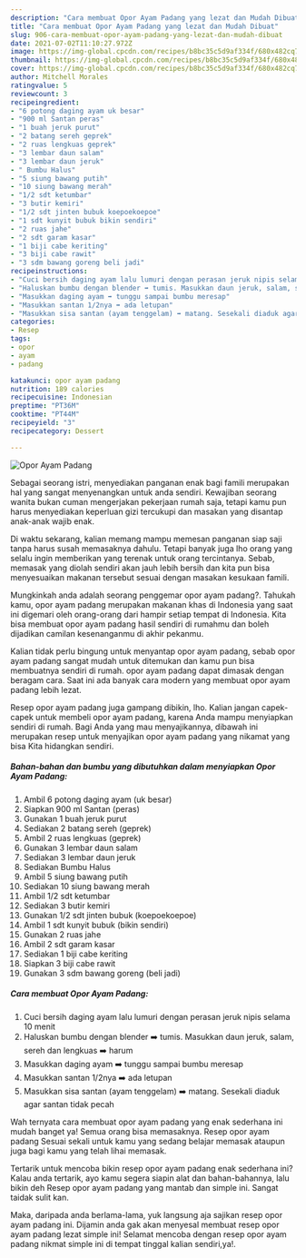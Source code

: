 ```yaml
---
description: "Cara membuat Opor Ayam Padang yang lezat dan Mudah Dibuat"
title: "Cara membuat Opor Ayam Padang yang lezat dan Mudah Dibuat"
slug: 906-cara-membuat-opor-ayam-padang-yang-lezat-dan-mudah-dibuat
date: 2021-07-02T11:10:27.972Z
image: https://img-global.cpcdn.com/recipes/b8bc35c5d9af334f/680x482cq70/opor-ayam-padang-foto-resep-utama.jpg
thumbnail: https://img-global.cpcdn.com/recipes/b8bc35c5d9af334f/680x482cq70/opor-ayam-padang-foto-resep-utama.jpg
cover: https://img-global.cpcdn.com/recipes/b8bc35c5d9af334f/680x482cq70/opor-ayam-padang-foto-resep-utama.jpg
author: Mitchell Morales
ratingvalue: 5
reviewcount: 3
recipeingredient:
- "6 potong daging ayam uk besar"
- "900 ml Santan peras"
- "1 buah jeruk purut"
- "2 batang sereh geprek"
- "2 ruas lengkuas geprek"
- "3 lembar daun salam"
- "3 lembar daun jeruk"
- " Bumbu Halus"
- "5 siung bawang putih"
- "10 siung bawang merah"
- "1/2 sdt ketumbar"
- "3 butir kemiri"
- "1/2 sdt jinten bubuk koepoekoepoe"
- "1 sdt kunyit bubuk bikin sendiri"
- "2 ruas jahe"
- "2 sdt garam kasar"
- "1 biji cabe keriting"
- "3 biji cabe rawit"
- "3 sdm bawang goreng beli jadi"
recipeinstructions:
- "Cuci bersih daging ayam lalu lumuri dengan perasan jeruk nipis selama 10 menit"
- "Haluskan bumbu dengan blender ➡️ tumis. Masukkan daun jeruk, salam, sereh dan lengkuas ➡️ harum"
- "Masukkan daging ayam ➡️ tunggu sampai bumbu meresap"
- "Masukkan santan 1/2nya ➡️ ada letupan"
- "Masukkan sisa santan (ayam tenggelam) ➡️ matang. Sesekali diaduk agar santan tidak pecah"
categories:
- Resep
tags:
- opor
- ayam
- padang

katakunci: opor ayam padang 
nutrition: 189 calories
recipecuisine: Indonesian
preptime: "PT36M"
cooktime: "PT44M"
recipeyield: "3"
recipecategory: Dessert

---
```



![Opor Ayam Padang](https://img-global.cpcdn.com/recipes/b8bc35c5d9af334f/680x482cq70/opor-ayam-padang-foto-resep-utama.jpg)

Sebagai seorang istri, menyediakan panganan enak bagi famili merupakan hal yang sangat menyenangkan untuk anda sendiri. Kewajiban seorang  wanita bukan cuman mengerjakan pekerjaan rumah saja, tetapi kamu pun harus menyediakan keperluan gizi tercukupi dan masakan yang disantap anak-anak wajib enak.

Di waktu  sekarang, kalian memang mampu memesan panganan siap saji tanpa harus susah memasaknya dahulu. Tetapi banyak juga lho orang yang selalu ingin memberikan yang terenak untuk orang tercintanya. Sebab, memasak yang diolah sendiri akan jauh lebih bersih dan kita pun bisa menyesuaikan makanan tersebut sesuai dengan masakan kesukaan famili. 



Mungkinkah anda adalah seorang penggemar opor ayam padang?. Tahukah kamu, opor ayam padang merupakan makanan khas di Indonesia yang saat ini digemari oleh orang-orang dari hampir setiap tempat di Indonesia. Kita bisa membuat opor ayam padang hasil sendiri di rumahmu dan boleh dijadikan camilan kesenanganmu di akhir pekanmu.

Kalian tidak perlu bingung untuk menyantap opor ayam padang, sebab opor ayam padang sangat mudah untuk ditemukan dan kamu pun bisa membuatnya sendiri di rumah. opor ayam padang dapat dimasak dengan beragam cara. Saat ini ada banyak cara modern yang membuat opor ayam padang lebih lezat.

Resep opor ayam padang juga gampang dibikin, lho. Kalian jangan capek-capek untuk membeli opor ayam padang, karena Anda mampu menyiapkan sendiri di rumah. Bagi Anda yang mau menyajikannya, dibawah ini merupakan resep untuk menyajikan opor ayam padang yang nikamat yang bisa Kita hidangkan sendiri.

<!--inarticleads1-->

##### Bahan-bahan dan bumbu yang dibutuhkan dalam menyiapkan Opor Ayam Padang:

1. Ambil 6 potong daging ayam (uk besar)
1. Siapkan 900 ml Santan (peras)
1. Gunakan 1 buah jeruk purut
1. Sediakan 2 batang sereh (geprek)
1. Ambil 2 ruas lengkuas (geprek)
1. Gunakan 3 lembar daun salam
1. Sediakan 3 lembar daun jeruk
1. Sediakan  Bumbu Halus
1. Ambil 5 siung bawang putih
1. Sediakan 10 siung bawang merah
1. Ambil 1/2 sdt ketumbar
1. Sediakan 3 butir kemiri
1. Gunakan 1/2 sdt jinten bubuk (koepoekoepoe)
1. Ambil 1 sdt kunyit bubuk (bikin sendiri)
1. Gunakan 2 ruas jahe
1. Ambil 2 sdt garam kasar
1. Sediakan 1 biji cabe keriting
1. Siapkan 3 biji cabe rawit
1. Gunakan 3 sdm bawang goreng (beli jadi)




<!--inarticleads2-->

##### Cara membuat Opor Ayam Padang:

1. Cuci bersih daging ayam lalu lumuri dengan perasan jeruk nipis selama 10 menit
1. Haluskan bumbu dengan blender ➡️ tumis. Masukkan daun jeruk, salam, sereh dan lengkuas ➡️ harum
1. Masukkan daging ayam ➡️ tunggu sampai bumbu meresap
1. Masukkan santan 1/2nya ➡️ ada letupan
1. Masukkan sisa santan (ayam tenggelam) ➡️ matang. Sesekali diaduk agar santan tidak pecah




Wah ternyata cara membuat opor ayam padang yang enak sederhana ini mudah banget ya! Semua orang bisa memasaknya. Resep opor ayam padang Sesuai sekali untuk kamu yang sedang belajar memasak ataupun juga bagi kamu yang telah lihai memasak.

Tertarik untuk mencoba bikin resep opor ayam padang enak sederhana ini? Kalau anda tertarik, ayo kamu segera siapin alat dan bahan-bahannya, lalu bikin deh Resep opor ayam padang yang mantab dan simple ini. Sangat taidak sulit kan. 

Maka, daripada anda berlama-lama, yuk langsung aja sajikan resep opor ayam padang ini. Dijamin anda gak akan menyesal membuat resep opor ayam padang lezat simple ini! Selamat mencoba dengan resep opor ayam padang nikmat simple ini di tempat tinggal kalian sendiri,ya!.

